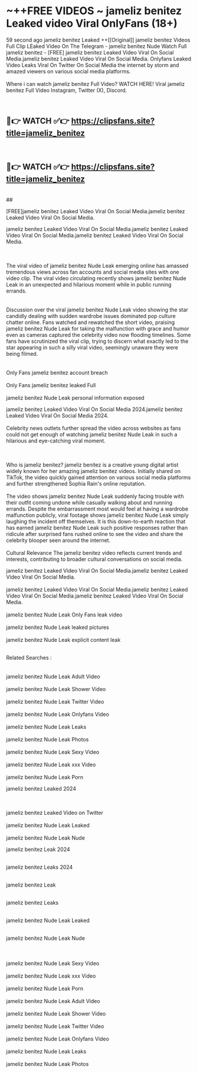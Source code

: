 # ~++FREE VIDEOS ~ jameliz benitez Leaked video Viral OnlyFans (18+)<br>


59 second ago jameliz benitez Leaked ++[[Original]] jameliz benitez Videos Full Clip LEaked Video On The Telegram  - jameliz benitez Nude  Watch Full jameliz benitez - [FREE] jameliz benitez Leaked Video Viral On Social Media.jameliz benitez Leaked Video Viral On Social Media.   Onlyfans Leaked Video Leaks Viral On Twitter On Social Media the internet by storm and amazed viewers on various social media platforms. <br><br>
Where i can watch jameliz benitez Full Video? WATCH HERE! Viral jameliz benitez Full Video Instagram, Twitter (X), Discord. <br>


 <br>

##  🔴👉 WATCH ✅👉  <a href="https://clipsfans.site?title=jameliz_benitez&ref=git">https://clipsfans.site?title=jameliz_benitez</a> <br>
  <br>

##  🔴👉 WATCH ✅👉  <a href="https://clipsfans.site?title=jameliz_benitez&ref=git">https://clipsfans.site?title=jameliz_benitez</a> <br>
  <br>
  ##



[FREE]jameliz benitez Leaked Video Viral On Social Media.jameliz benitez Leaked Video Viral On Social Media. <br>

jameliz benitez Leaked Video Viral On Social Media.jameliz benitez Leaked Video Viral On Social Media.jameliz benitez Leaked Video Viral On Social Media. <br>


  <br>

  <br>
The viral video of jameliz benitez Nude Leak emerging online has amassed tremendous views across fan accounts and social media sites with one video clip. The viral video circulating recently shows jameliz benitez Nude Leak in an unexpected and hilarious moment while in public running errands.<br>
<br>


<br>
Discussion over the viral jameliz benitez Nude Leak video showing the star candidly dealing with sudden wardrobe issues dominated pop culture chatter online. Fans watched and rewatched the short video, praising jameliz benitez Nude Leak for taking the malfunction with grace and humor even as cameras captured the celebrity video now flooding timelines. Some fans have scrutinized the viral clip, trying to discern what exactly led to the star appearing in such a silly viral video, seemingly unaware they were being filmed.<br>
<br>
<br> 
Only Fans jameliz benitez account breach<br>
<br>
Only Fans jameliz benitez leaked Full <br>
<br>
jameliz benitez Nude Leak personal information exposed<br>

jameliz benitez Leaked Video Viral On Social Media 2024.jameliz benitez Leaked Video Viral On Social Media 2024. <br>
<br>
Celebrity news outlets further spread the video across websites as fans could not get enough of watching jameliz benitez Nude Leak in such a hilarious and eye-catching viral moment.<br>
<br>

<br>
Who is jameliz benitez? jameliz benitez is a creative young digital artist widely known for her amazing jameliz benitez videos. Initially shared on TikTok, the video quickly gained attention on various social media platforms and further strengthened Sophia Rain's online reputation.<br>
<br>
The video shows jameliz benitez Nude Leak suddenly facing trouble with their outfit coming undone while casually walking about and running errands. Despite the embarrassment most would feel at having a wardrobe malfunction publicly, viral footage shows jameliz benitez Nude Leak simply laughing the incident off themselves. It is this down-to-earth reaction that has earned jameliz benitez Nude Leak such positive responses rather than ridicule after surprised fans rushed online to see the video and share the celebrity blooper seen around the internet.<br>
<br>
Cultural Relevance The jameliz benitez video reflects current trends and interests, contributing to broader cultural conversations on social media.<br>

jameliz benitez Leaked Video Viral On Social Media.jameliz benitez Leaked Video Viral On Social Media.<br>
<br>
jameliz benitez Leaked Video Viral On Social Media.jameliz benitez Leaked Video Viral On Social Media.jameliz benitez Leaked Video Viral On Social Media.<br>
<br>
jameliz benitez Nude Leak Only Fans leak video<br>
<br>
jameliz benitez Nude Leak leaked pictures<br>
<br>
jameliz benitez Nude Leak explicit content leak<br>


<br>
Related Searches :<br>
<br>

<br>
jameliz benitez Nude Leak Adult Video<br>
<br>
jameliz benitez Nude Leak Shower Video<br>
<br>
jameliz benitez Nude Leak Twitter Video<br>
<br>
jameliz benitez Nude Leak Onlyfans Video<br>
<br>
jameliz benitez Nude Leak Leaks<br>
<br>
jameliz benitez Nude Leak Photos<br>

<br>
jameliz benitez Nude Leak Sexy Video<br>
<br>
jameliz benitez Nude Leak xxx Video<br>
<br>
jameliz benitez Nude Leak Porn<br>

jameliz benitez  Leaked 2024 <br> <br>
<br>

jameliz benitez Leaked Video on Twitter <br>
<br>
jameliz benitez Nude Leak Leaked<br>
<br>
jameliz benitez Nude Leak Nude<br>


jameliz benitez  Leak 2024 <br> <br>



jameliz benitez  Leaks 2024 <br> <br>



 
jameliz benitez  Leak<br> <br>



jameliz benitez  Leaks<br> <br>


jameliz benitez Nude Leak Leaked<br> <br>

jameliz benitez Nude Leak Nude<br> <br>
<br> <br>
jameliz benitez Nude Leak Sexy Video
<br> <br>
jameliz benitez Nude Leak xxx Video
<br> <br>
jameliz benitez Nude Leak Porn
<br> <br>
jameliz benitez Nude Leak Adult Video
<br> <br>
jameliz benitez Nude Leak Shower Video
<br> <br>
jameliz benitez Nude Leak Twitter Video
<br> <br>
jameliz benitez Nude Leak Onlyfans Video
<br> <br>
jameliz benitez Nude Leak Leaks
<br> <br>
jameliz benitez Nude Leak Photos






</p>




 



</p>










